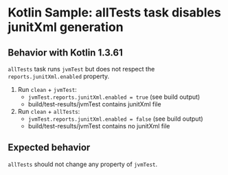 # Kotlin Sample: allTests task disables junitXml generation

## Behavior with Kotlin 1.3.61

`allTests` task runs `jvmTest` but does not respect the `reports.junitXml.enabled` property. 

1. Run `clean` + `jvmTest`:
   * `jvmTest.reports.junitXml.enabled = true` (see build output)
   * build/test-results/jvmTest contains junitXml file
2. Run `clean` + `allTests`:
   * `jvmTest.reports.junitXml.enabled = false` (see build output)
   * build/test-results/jvmTest contains no junitXml file

## Expected behavior

`allTests` should not change any property of `jvmTest`.
